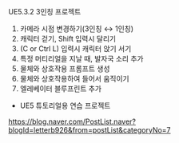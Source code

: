 UE5.3.2 3인칭 프로젝트

1. 카메라 시점 변경하기(3인칭 ↔ 1인칭)
2. 캐릭터 걷기, Shift 입력시 달리기
3. (C or Ctrl L) 입력시 캐릭터 앉기 서기
4. 특정 머티리얼을 지날 때, 발자국 소리 추가
5. 물체와 상호작용 프롬프트 생성
6. 물체와 상호작용하여 들어서 움직이기
7. 엘레베이터 블루프린트 추가



* UE5 튜토리얼용 연습 프로젝트

https://blog.naver.com/PostList.naver?blogId=letterb926&from=postList&categoryNo=7
